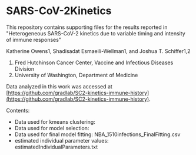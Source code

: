 # SARS-CoV-2Kinetics
This repository contains supporting files for the results reported in "Heterogeneous SARS-CoV-2 kinetics due to variable timing and intensity of immune responses"


Katherine Owens1, Shadisadat Esmaeili-Wellman1, and Joshua T. Schiffer1,2


1.	Fred Hutchinson Cancer Center, Vaccine and Infectious Diseases Division
2.	University of Washington, Department of Medicine

Data analyzed in this work was accessed at [https://github.com/gradlab/SC2-kinetics-immune-history](https://github.com/gradlab/SC2-kinetics-immune-history).

Contents: 
- Data used for kmeans clustering:
- Data used for model selection:
- Data used for final model fitting: NBA_1510infections_FinalFitting.csv
- estimated individual parameter values: estimatedIndividualParameters.txt

